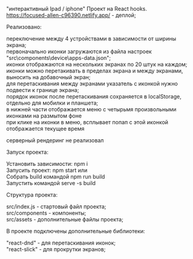 "интерактивный Ipad / iphone" Проект на React hooks.</br>
https://focused-allen-c96390.netlify.app/ - деплой;</br>

Реализовано:

переключение между 4 устройствами в зависимости от ширины экрана;</br>
первоначально иконки загружаются из файла настроек "src\components\device\apps-data.json";</br>
иконки отображаются на нескольких экранах по 20 штук на каждом;</br>
иконки можно перетакивать в пределах экрана и между экранами, выносить на добавочный экран;</br>
для перетаскивания между экранами указатель с иконкой нужно подвести к границе экрана;</br>
порядок иконок после перетаскивания сохраняется в localStorage, отдельно для мобилки и планшета;</br>
в нижней части отображается меню с четырьмя произвольными иконками на размытом фоне</br>
при клике на иконки в меню, всплывает попап с этой иконкой</br>
отображается текущее время</br>

серверный рендеринг не реализовал</br>

Запуск проекта:

Установить зависимости: npm i</br>
Запусить проект: npm start или</br>
Собрать build командой npm run build</br>
Запустить командой serve -s build</br>

Структура проекта:

src/index.js - стартовый файл проекта;</br>
src/components - компоненты;</br>
src/assets - дополнительные файлы проекта;</br>

В проекте подключены дополнительные библиотеки:

"react-dnd" - для перетаскивания иконок;</br>
"react-slick" - для прокрутки экранов;</br>
